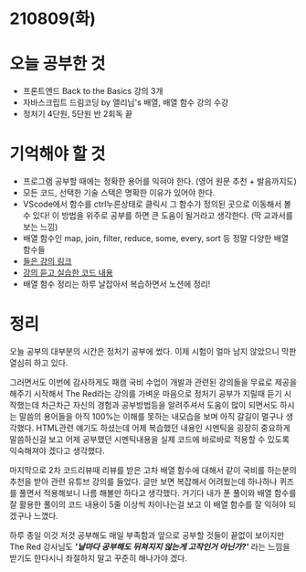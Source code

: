 # 210809(화)

# 오늘 공부한 것

- 프론트엔드 Back to the Basics 강의 3개
- 자바스크립트 드림코딩 by 앨리님's 배열, 배열 함수 강의 수강
- 정처기 4단원, 5단원 반 2회독 끝

# 기억해야 할 것

- 프로그램 공부할 때에는 정확한 용어를 익혀야 한다. (영어 원문 추천 + 발음까지도)
- 모든 코드, 선택한 기술 스택은 명확한 이유가 있어야 한다.
- VScode에서 함수를 ctrl누른상태로 클릭시 그 함수가 정의된 곳으로 이동해서 볼 수 있다!
  이 방법을 위주로 공부를 하면 큰 도움이 될거라고 생각한다. (딱 교과서를 보는 느낌)
- 배열 함수인 map, join, filter, reduce, some, every, sort 등 정말 다양한 배열 함수들
- [들은 강의 링크](https://www.youtube.com/watch?v=3CUjtKJ7PJg)
- [강의 듣고 실습한 코드 내용](https://shnote.notion.site/fa6737c9ba3642279ec8df4525d2bc11)
- 배열 함수 정리는 하루 날잡아서 복습하면서 노션에 정리!

# 정리

오늘 공부의 대부분의 시간은 정처기 공부에 썼다. 이제 시험이 얼마 남지 않았으니 막판 열심히 하고 있다.

그러면서도 이번에 감사하게도 패캠 국비 수업이 개발과 관련된 강의들을 무료로 제공을 해주기 시작해서 The Red라는 강의를 가벼운 마음으로 정처기 공부가 지릴때 듣기 시작했는데 차근차근 자신의 경험과 공부방법등을 알려주셔서 도움이 많이 되면서도 하시는 말씀의 용어들을 아직 100%는 이해를 못하는 내모습을 보며 아직 갈길이 멀구나 생각했다.
HTML관련 얘기도 하셨는데 어제 복습했던 내용인 시멘틱을 굉장히 중요하게 말씀하신걸 보고 어제 공부했던 시멘틱내용을 실제 코드에 바로바로 적용할 수 있도록 익숙해져야 겠다고 생각했다.

마지막으로 2차 코드리뷰때 리뷰를 받은 고차 배열 함수에 대해서 같이 국비를 하는분의 추천을 받아 관련 유튜브 강의를 들었다. 글만 보면 복잡해서 어려웠는데 하나하나 퀴즈를 풀면서 적용해보니 나름 해볼만 하다고 생각했다.
거기다 내가 푼 풀이와 배열 함수를 잘 활용한 풀이의 코드 내용이 5줄 이상씩 차이나는걸 보고 이 배열 함수를 잘 익혀야 되겠구나 느꼈다.

하루 종일 이것 저것 공부해도 매일 부족함과 앞으로 공부할 것들이 끝없이 보이지만 The Red 강사님도 **_'날마다 공부해도 뒤쳐지지 않는게 고작인거 아닌가?'_** 라는 느낌을 받기도 한다시니 좌절하지 말고 꾸준히 해나가야 겠다.
